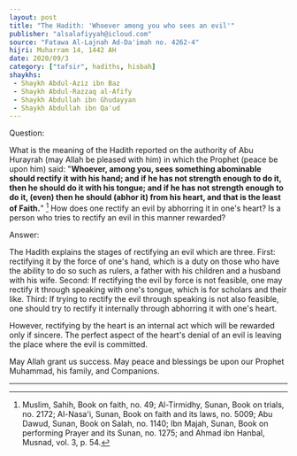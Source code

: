 ```yaml
---
layout: post
title: "The Hadith: 'Whoever among you who sees an evil'"
publisher: "alsalafiyyah@icloud.com"
source: "Fatawa Al-Lajnah Ad-Da'imah no. 4262-4"
hijri: Muharram 14, 1442 AH
date: 2020/09/3
category: ["tafsir", hadiths, hisbah]
shaykhs: 
 - Shaykh Abdul-Aziz ibn Baz
 - Shaykh Abdul-Razzaq al-Afify
 - Shaykh Abdullah ibn Ghudayyan
 - Shaykh Abdullah ibn Qa'ud
---
```


Question:

What is the meaning of the Hadith reported on the authority of Abu Hurayrah (may Allah be pleased with him) in which the Prophet (peace be upon him) said: "**Whoever, among you, sees something abominable should rectify it with his hand; and if he has not strength enough to do it, then he should do it with his tongue; and if he has not strength enough to do it, (even) then he should (abhor it) from his heart, and that is the least of Faith.**" [^1] How does one rectify an evil by abhorring it in one's heart? Is a person who tries to rectify an evil in this manner rewarded? 

Answer:

The Hadith explains the stages of rectifying an evil which are three. First: rectifying it by the force of one's hand, which is a duty on those who have the ability to do so such as rulers, a father with his children and a husband with his wife. Second: If rectifying the evil by force is not feasible, one may rectify it through speaking with one's tongue, which is for scholars and their like. Third: If trying to rectify the evil through speaking is not also feasible, one should try to rectify it internally through abhorring it with one's heart. 

However, rectifying by the heart is an internal act which will be rewarded only if sincere. The perfect aspect of the heart's denial of an evil is leaving the place where the evil is committed.

May Allah grant us success. May peace and blessings be upon our Prophet Muhammad, his family, and Companions.

---

[^1]: Muslim, Sahih, Book on faith, no. 49; Al-Tirmidhy, Sunan, Book on trials, no. 2172; Al-Nasa'i, Sunan, Book on faith and its laws, no. 5009; Abu Dawud, Sunan, Book on Salah, no. 1140; Ibn Majah, Sunan, Book on performing Prayer and its Sunan, no. 1275; and Ahmad ibn Hanbal, Musnad, vol. 3, p. 54.
